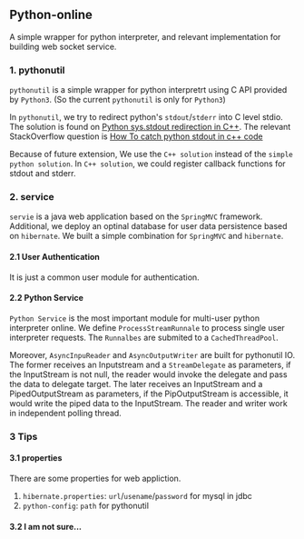 ## Python-online

A simple wrapper for python interpreter, and relevant implementation for building web socket service.

### 1. pythonutil
`pythonutil` is a simple wrapper for python interpretrt using C API provided by `Python3`. (So the current `pythonutil` is only for `Python3`)

In `pythonutil`, we try to redirect python's `stdout`/`stderr` into C level stdio. The solution is found on [Python sys.stdout redirection in C++](http://mateusz.loskot.net/posts/2011/12/01/python-sys-stdout-redirection-in-cpp/). The relevant StackOverflow question is [How To catch python stdout in c++ code
](https://stackoverflow.com/questions/4307187/how-to-catch-python-stdout-in-c-code)

Because of future extension, We use the `C++ solution` instead of the `simple python solution`. In `C++ solution`, we could register callback functions for stdout and stderr.

### 2. service

`servie` is a java web application based on the `SpringMVC` framework. Additional, we deploy an optinal database for user data persistence based on `hibernate`. We built a simple combination for `SpringMVC` and `hibernate`.

#### 2.1 User Authentication
It is just a common user module for authentication.

#### 2.2 Python Service
`Python Service` is the most important module for multi-user python interpreter online. We define `ProcessStreamRunnale` to process single user interpreter requests. The `Runnalbes` are submited to a `CachedThreadPool`.

Moreover, `AsyncInpuReader` and `AsyncOutputWriter` are built for pythonutil IO. The former receives an Inputstream and a `StreamDelegate` as parameters, if the InputStream is not null, the reader would invoke the delegate and pass the data to delegate target. The later receives an InputStream and a PipedOutputStream as parameters, if the PipOutputStream is accessible, it would write the piped data to the InputStream. The reader and writer work in independent polling thread.

### 3 Tips
#### 3.1 properties
There are some properties for web appliction.
1. `hibernate.properties`: `url`/`usename`/`password` for mysql in jdbc
2. `python-config`: `path` for pythonutil

#### 3.2 I am not sure...
